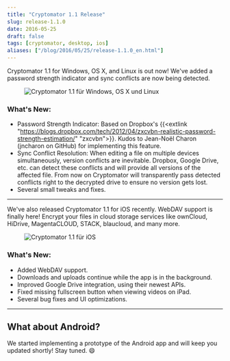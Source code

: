 ```yaml
---
title: "Cryptomator 1.1 Release"
slug: release-1.1.0
date: 2016-05-25
draft: false
tags: [cryptomator, desktop, ios]
aliases: ["/blog/2016/05/25/release-1.1.0_en.html"]
---
```

Cryptomator 1.1 for Windows, OS X, and Linux is out now! We've added a password strength indicator and sync conflicts are now being detected.

<figure class="text-center my-8">
  <img class="inline-block" src="/img/blog/cryptomator-1-1.png" srcset="/img/blog/cryptomator-1-1.png 1x, /img/blog/cryptomator-1-1@2x.png 2x" alt="Cryptomator 1.1 für Windows, OS X und Linux" />
</figure>

### What's New:
- Password Strength Indicator: Based on Dropbox's {{<extlink "https://blogs.dropbox.com/tech/2012/04/zxcvbn-realistic-password-strength-estimation/" "zxcvbn">}}. Kudos to Jean-Noël Charon (jncharon on GitHub) for implementing this feature.
- Sync Conflict Resolution: When editing a file on multiple devices simultaneously, version conflicts are inevitable. Dropbox, Google Drive, etc. can detect these conflicts and will provide all versions of the affected file. From now on Cryptomator will transparently pass detected conflicts right to the decrypted drive to ensure no version gets lost.
- Several small tweaks and fixes.

<hr/>

We've also released Cryptomator 1.1 for iOS recently. WebDAV support is finally here! Encrypt your files in cloud storage services like ownCloud, HiDrive, MagentaCLOUD, STACK, blaucloud, and many more.

<figure class="text-center my-8">
  <img class="inline-block" src="/img/blog/cryptomator-ios-1-1.png" srcset="/img/blog/cryptomator-ios-1-1.png 1x, /img/blog/cryptomator-ios-1-1@2x.png 2x" alt="Cryptomator 1.1 für iOS" />
</figure>

### What's New:
- Added WebDAV support.
- Downloads and uploads continue while the app is in the background.
- Improved Google Drive integration, using their newest APIs.
- Fixed missing fullscreen button when viewing videos on iPad.
- Several bug fixes and UI optimizations.

<hr/>

## What about Android?
We started implementing a prototype of the Android app and will keep you updated shortly! Stay tuned. :smile:

